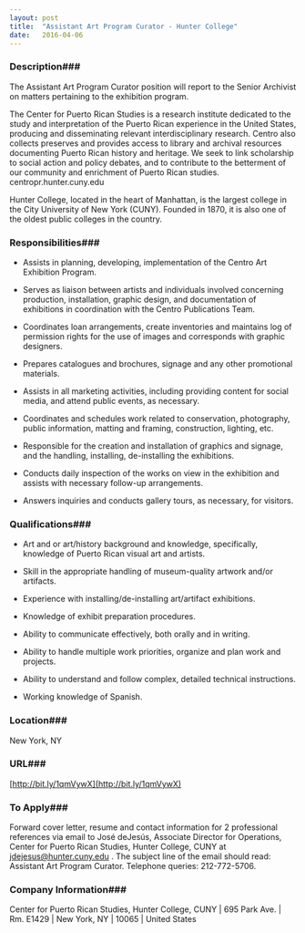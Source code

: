 ```yaml
---
layout: post
title:  "Assistant Art Program Curator - Hunter College"
date:   2016-04-06
---
```


### Description###

The Assistant Art Program Curator position will report to the Senior Archivist on matters pertaining to the exhibition program.

The Center for Puerto Rican Studies is a research institute dedicated to the study and interpretation of the Puerto Rican experience in the United States, producing and disseminating relevant interdisciplinary research. Centro also collects preserves and provides access to library and archival resources documenting Puerto Rican history and heritage. We seek to link scholarship to social action and policy debates, and to contribute to the betterment of our community and enrichment of Puerto Rican studies. centropr.hunter.cuny.edu

Hunter College, located in the heart of Manhattan, is the largest college in the City University of New York (CUNY). Founded in 1870, it is also one of the oldest public colleges in the country.


### Responsibilities###

* Assists in planning, developing, implementation of the Centro Art Exhibition Program.

* Serves as liaison between artists and individuals involved concerning production, installation, graphic design, and documentation of exhibitions in coordination with the Centro Publications Team.

* Coordinates loan arrangements, create inventories and maintains log of permission rights for the use of images and corresponds with graphic designers.

* Prepares catalogues and brochures, signage and any other promotional materials.

* Assists in all marketing activities, including providing content for social media, and attend public events, as necessary.

* Coordinates and schedules work related to conservation, photography, public information, matting and framing, construction, lighting, etc.

* Responsible for the creation and installation of graphics and signage, and the handling, installing, de-installing the exhibitions.

* Conducts daily inspection of the works on view in the exhibition and assists with necessary follow-up arrangements.

* Answers inquiries and conducts gallery tours, as necessary, for visitors.



### Qualifications###

* Art and or art/history background and knowledge, specifically, knowledge of Puerto Rican visual art and artists.

* Skill in the appropriate handling of museum-quality artwork and/or artifacts.

* Experience with installing/de-installing art/artifact exhibitions.

* Knowledge of exhibit preparation procedures.

* Ability to communicate effectively, both orally and in writing.

* Ability to handle multiple work priorities, organize and plan work and projects.

* Ability to understand and follow complex, detailed technical instructions.

* Working knowledge of Spanish.





### Location###

New York, NY


### URL###

 [http://bit.ly/1qmVywX](http://bit.ly/1qmVywX)

### To Apply###

Forward cover letter, resume and contact information for 2 professional references via email to  José deJesús, Associate Director for Operations, Center for Puerto Rican Studies, Hunter College, CUNY at jdejesus@hunter.cuny.edu  . The subject line of the email should read: Assistant Art Program Curator. Telephone queries: 212-772-5706.


### Company Information###

Center for Puerto Rican Studies, Hunter College, CUNY | 695 Park Ave. | Rm. E1429 | New York, NY | 10065 | United States



